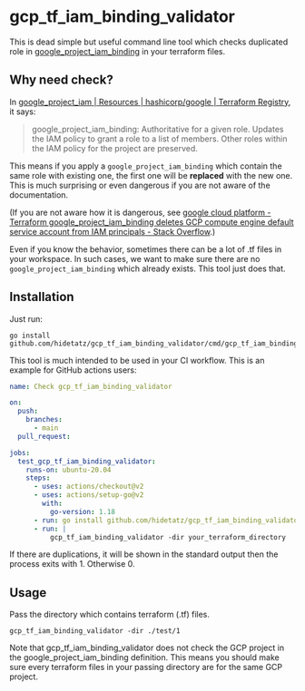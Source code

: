 # gcp_tf_iam_binding_validator

This is dead simple but useful command line tool which checks duplicated role in [google_project_iam_binding](https://registry.terraform.io/providers/hashicorp/google/latest/docs/resources/google_project_iam) in your terraform files.

## Why need check?

In [google_project_iam | Resources | hashicorp/google | Terraform Registry](https://registry.terraform.io/providers/hashicorp/google/latest/docs/resources/google_project_iam), it says:

> google_project_iam_binding: Authoritative for a given role. Updates the IAM policy to grant a role to a list of members. Other roles within the IAM policy for the project are preserved.

This means if you apply a `google_project_iam_binding` which contain the same role with existing one, the first one will be **replaced** with the new one. This is much surprising or even dangerous if you are not aware of the documentation.

(If you are not aware how it is dangerous, see [google cloud platform - Terraform google_project_iam_binding deletes GCP compute engine default service account from IAM principals - Stack Overflow](https://stackoverflow.com/questions/70703088/terraform-google-project-iam-binding-deletes-gcp-compute-engine-default-service).)

Even if you know the behavior, sometimes there can be a lot of .tf files in your workspace. In such cases, we want to make sure there are no `google_project_iam_binding` which already exists. This tool just does that.

## Installation

Just run:

```shell
go install github.com/hidetatz/gcp_tf_iam_binding_validator/cmd/gcp_tf_iam_binding_validator@latest
```

This tool is much intended to be used in your CI workflow.
This is an example for GitHub actions users:

```yaml
name: Check gcp_tf_iam_binding_validator

on:
  push:
    branches:
      - main
  pull_request:

jobs:
  test_gcp_tf_iam_binding_validator:
    runs-on: ubuntu-20.04
    steps:
      - uses: actions/checkout@v2
      - uses: actions/setup-go@v2
        with:
          go-version: 1.18
      - run: go install github.com/hidetatz/gcp_tf_iam_binding_validator/cmd/gcp_tf_iam_binding_validator@latest
      - run: |
          gcp_tf_iam_binding_validator -dir your_terraform_directory
```

If there are duplications, it will be shown in the standard output then the process exits with 1. Otherwise 0.

## Usage

Pass the directory which contains terraform (.tf) files.

```shell
gcp_tf_iam_binding_validator -dir ./test/1
```

Note that gcp_tf_iam_binding_validator does not check the GCP project in the google_project_iam_binding definition. This means you should make sure every terraform files in your passing directory are for the same GCP project.
